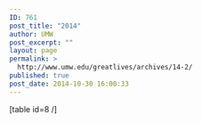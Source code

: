 ```yaml
---
ID: 761
post_title: "2014"
author: UMW
post_excerpt: ""
layout: page
permalink: >
  http://www.umw.edu/greatlives/archives/14-2/
published: true
post_date: 2014-10-30 16:00:33
---
```

[table id=8 /]